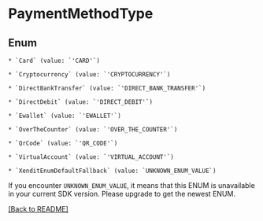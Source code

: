 # PaymentMethodType




## Enum


    * `Card` (value: `'CARD'`)

    * `Cryptocurrency` (value: `'CRYPTOCURRENCY'`)

    * `DirectBankTransfer` (value: `'DIRECT_BANK_TRANSFER'`)

    * `DirectDebit` (value: `'DIRECT_DEBIT'`)

    * `Ewallet` (value: `'EWALLET'`)

    * `OverTheCounter` (value: `'OVER_THE_COUNTER'`)

    * `QrCode` (value: `'QR_CODE'`)

    * `VirtualAccount` (value: `'VIRTUAL_ACCOUNT'`)

    * `XenditEnumDefaultFallback` (value: `UNKNOWN_ENUM_VALUE`)

If you encounter `UNKNOWN_ENUM_VALUE`, it means that this ENUM is unavailable in your current SDK version. Please upgrade to get the newest ENUM.


[[Back to README]](../../README.md)